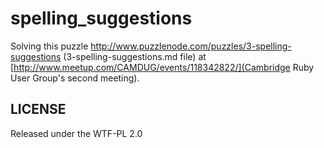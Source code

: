 spelling_suggestions
====================

Solving this puzzle http://www.puzzlenode.com/puzzles/3-spelling-suggestions (3-spelling-suggestions.md file) at [http://www.meetup.com/CAMDUG/events/118342822/](Cambridge Ruby User Group's second meeting).


LICENSE
------
Released under the WTF-PL 2.0

